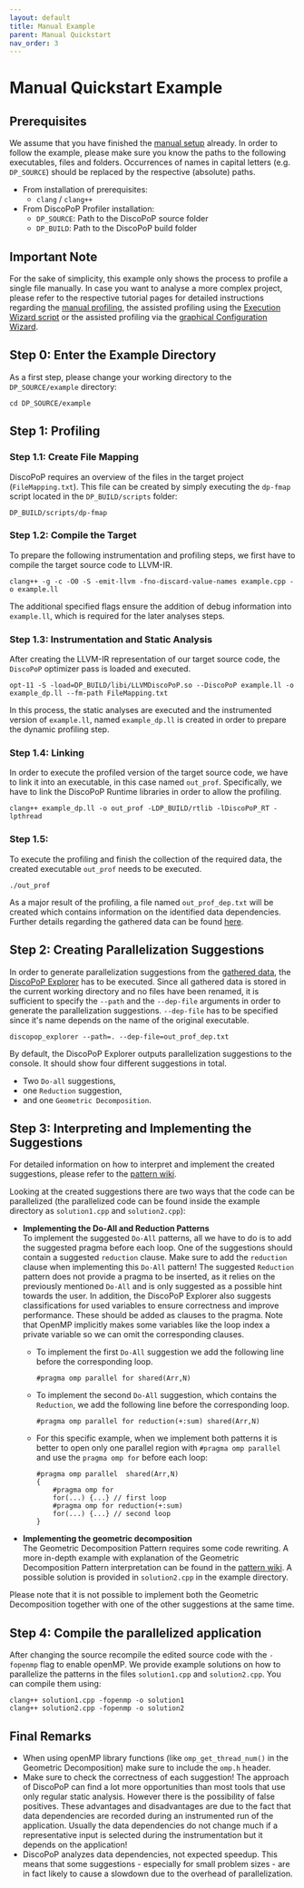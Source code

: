 ```yaml
---
layout: default
title: Manual Example
parent: Manual Quickstart
nav_order: 3
---
```


# Manual Quickstart Example

## Prerequisites
We assume that you have finished the [manual setup](Manual_Setup.md) already.
In order to follow the example, please make sure you know the paths to the following executables, files and folders. 
Occurrences of names in capital letters (e.g. `DP_SOURCE`) should be replaced by the respective (absolute) paths.

- From installation of prerequisites:
    - `clang` / `clang++`
- From DiscoPoP Profiler installation:
    - `DP_SOURCE`: Path to the DiscoPoP source folder
    - `DP_BUILD`: Path to the DiscoPoP build folder

## Important Note
For the sake of simplicity, this example only shows the process to profile a single file manually.
In case you want to analyse a more complex project, please refer to the respective tutorial pages for detailed instructions regarding the [manual profiling](../Tutorials/Manual.md), the assisted profiling using the [Execution Wizard script](../Tutorials/Execution_Wizard.md) or the assisted profiling via the [graphical Configuration Wizard](../Tutorials/Configuration_Wizard.md).


<!--
    - Setup (install packages + Python dependencies + CMake build)
    - Apply DiscoPoP to the provided example code
    - Display and interpret suggestions (Not in detail. Link to a Wiki page which describes the suggestions instead)
    - Implement suggestion (in a provided, parallelized copy of the source code)
    - Compile sequential and parallel version of the code
    - Execute sequential and parallel version of the code and compare execution times (example should result in a significant difference)
-->

## Step 0: Enter the Example Directory
As a first step, please change your working directory to the `DP_SOURCE/example` directory:

    cd DP_SOURCE/example

## Step 1: Profiling

### Step 1.1: Create File Mapping
DiscoPoP requires an overview of the files in the target project (`FileMapping.txt`). This file can be created by simply executing the `dp-fmap` script located in the `DP_BUILD/scripts` folder:

    DP_BUILD/scripts/dp-fmap

### Step 1.2: Compile the Target
To prepare the following instrumentation and profiling steps, we first have to compile the target source code to LLVM-IR.

    clang++ -g -c -O0 -S -emit-llvm -fno-discard-value-names example.cpp -o example.ll

The additional specified flags ensure the addition of debug information into `example.ll`, which is required for the later analyses steps.

### Step 1.3: Instrumentation and Static Analysis
After creating the LLVM-IR representation of our target source code, the `DiscoPoP` optimizer pass is loaded and executed.

    opt-11 -S -load=DP_BUILD/libi/LLVMDiscoPoP.so --DiscoPoP example.ll -o example_dp.ll --fm-path FileMapping.txt

In this process, the static analyses are executed and the instrumented version of `example.ll`, named `example_dp.ll` is created in order to prepare the dynamic profiling step.

### Step 1.4: Linking
In order to execute the profiled version of the target source code, we have to link it into an executable, in this case named `out_prof`.
Specifically, we have to link the DiscoPoP Runtime libraries in order to allow the profiling.

    clang++ example_dp.ll -o out_prof -LDP_BUILD/rtlib -lDiscoPoP_RT -lpthread

### Step 1.5: 
To execute the profiling and finish the collection of the required data, the created executable `out_prof` needs to be executed.

    ./out_prof

As a major result of the profiling, a file named `out_prof_dep.txt` will be created which contains information on the identified data dependencies.
Further details regarding the gathered data can be found [here](../Profiling/Data_Details.md).


## Step 2: Creating Parallelization Suggestions
In order to generate parallelization suggestions from the [gathered data](../Profiling/Data_Details.md), the [DiscoPoP Explorer](../Pattern_Detection/DiscoPoP_Explorer.md) has to be executed. Since all gathered data is stored in the current working directory and no files have been renamed, it is sufficient to specify the `--path` and the `--dep-file` arguments in order to generate the parallelization suggestions.
`--dep-file` has to be specified since it's name depends on the name of the original executable.

    discopop_explorer --path=. --dep-file=out_prof_dep.txt

By default, the DiscoPoP Explorer outputs parallelization suggestions to the console.
It should show four different suggestions in total.
* Two `Do-all` suggestions, 
* one `Reduction` suggestion,
* and one `Geometric Decomposition`.

## Step 3: Interpreting and Implementing the Suggestions
For detailed information on how to interpret and implement the created suggestions, please refer to the [pattern wiki](../Pattern_Detection/Patterns/Patterns.md).

Looking at the created suggestions there are two ways that the code can be parallelized (the parallelized code can be found inside the example directory as `solution1.cpp` and `solution2.cpp`):

* **Implementing the Do-All and Reduction Patterns**<br/> 
To implement the suggested `Do-All` patterns, all we have to do is to add the suggested pragma before each loop. One of the suggestions should contain a suggested `reduction` clause. Make sure to add the `reduction` clause when implementing this `Do-All` pattern! The suggested `Reduction` pattern does not provide a pragma to be inserted, as it relies on the previously mentioned `Do-All` and is only suggested as a possible hint towards the user. In addition, the DiscoPoP Explorer also suggests classifications for used variables to ensure correctness and improve performance. These should be added as clauses to the pragma. Note that OpenMP implicitly makes some variables like the loop index a private variable so we can omit the corresponding clauses.
  - To implement the first `Do-All` suggestion we add the following line before the corresponding loop.
      
        #pragma omp parallel for shared(Arr,N)

  - To implement the second `Do-All` suggestion, which contains the `Reduction`, we add the following line before the corresponding loop.

        #pragma omp parallel for reduction(+:sum) shared(Arr,N)

  - For this specific example, when we implement both patterns it is better to open only one parallel region with `#pragma omp parallel` and use the `pragma omp for` before each loop:

        #pragma omp parallel  shared(Arr,N)
        {
            #pragma omp for
            for(...) {...} // first loop
            #pragma omp for reduction(+:sum)
            for(...) {...} // second loop
        }

* **Implementing the geometric decomposition**<br/> The Geometric Decomposition Pattern requires some code rewriting. A more in-depth example with explanation of the Geometric Decomposition Pattern interpretation can be found in the [pattern wiki](../Pattern_Detection/Patterns/Patterns.md).
A possible solution is provided in `solution2.cpp` in the example directory.

Please note that it is not possible to implement both the Geometric Decomposition together with one of the other suggestions at the same time.

## Step 4: Compile the parallelized application
After changing the source recompile the edited source code with the `-fopenmp` flag to enable openMP.
We provide example solutions on how to parallelize the patterns in the files `solution1.cpp` and `solution2.cpp`. You can compile them using:
    
    clang++ solution1.cpp -fopenmp -o solution1
    clang++ solution2.cpp -fopenmp -o solution2

## Final Remarks

- When using openMP library functions (like `omp_get_thread_num()` in the Geometric Decomposition) make sure to include the `omp.h` header.
- Make sure to check the correctness of each suggestion! The approach of DiscoPoP can find a lot more opportunities than most tools that use only regular static analysis. However there is the possibility of false positives. These advantages and disadvantages are due to the fact that data dependencies are recorded during an instrumented run of the application. Usually the data dependencies do not change much if a representative input is selected during the instrumentation but it depends on the application!
- DiscoPoP analyzes data dependencies, not expected speedup. This means that some suggestions - especially for small problem sizes - are in fact likely to cause a slowdown due to the overhead of parallelization.
